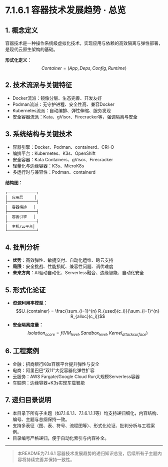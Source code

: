 # 7.1.6.1 容器技术发展趋势 · 总览

## 1. 概念定义

容器技术是一种操作系统级虚拟化技术，实现应用与依赖的高效隔离与弹性部署，是现代云原生架构的基础。

**形式化定义：**
$$Container = (App, Deps, Config, Runtime)$$

## 2. 技术流派与关键特征

- Docker流派：镜像分层、生态完善、开发友好
- Podman流派：无守护进程、安全性高、兼容Docker
- Kubernetes流派：自动编排、弹性伸缩、服务发现
- 安全容器流派：Kata、gVisor、Firecracker等，强调隔离与安全

## 3. 系统结构与关键技术

- 容器引擎：Docker、Podman、containerd、CRI-O
- 编排平台：Kubernetes、K3s、OpenShift
- 安全容器：Kata Containers、gVisor、Firecracker
- 轻量化与边缘容器：K3s、MicroK8s
- 多运行时与兼容性：Podman、containerd

**结构图：**

```text
┌─────────────┐
│  应用层     │
├─────────────┤
│  容器编排   │
├─────────────┤
│  容器引擎   │
├─────────────┤
│  主机/云平台│
└─────────────┘
```

## 4. 批判分析

- **优势**：高效弹性、敏捷交付、自动化运维、跨云支持
- **局限**：安全挑战、性能损耗、兼容性问题、调优难度
- **未来方向**：AI驱动自动化、Serverless融合、边缘智能、自动化安全

## 5. 形式化论证

- **资源利用率模型：**
$$U_{container} = \frac{\sum_{i=1}^{n} R_{used}(c_i)}{\sum_{i=1}^{n} R_{alloc}(c_i)}$$
- **安全隔离度量：**
$$Isolation_{score} = f(VM_{level}, Sandbox_{level}, Kernel_{attack surface})$$

## 6. 工程案例

- 金融：招商银行K8s容器平台提升弹性与安全
- 电商：阿里巴巴“双11”大促容器化弹性扩容
- 云服务：AWS Fargate/Google Cloud Run大规模Serverless容器
- 车联网：边缘容器+K3s实现车载智能

## 7. 递归目录说明

- 本目录下所有子主题（如7.1.6.1.1、7.1.6.1.1.1等）均支持递归细化，内容结构、编号、主题与总纲保持一致。
- 支持多表征（图、表、符号、流程图等）、形式化论证、批判分析与工程案例。
- 目录编号严格递归，便于自动化索引与内容补全。

---
> 本README为7.1.6.1 容器技术发展趋势的递归知识总览，后续所有子主题内容将持续完善并保持一致性。
